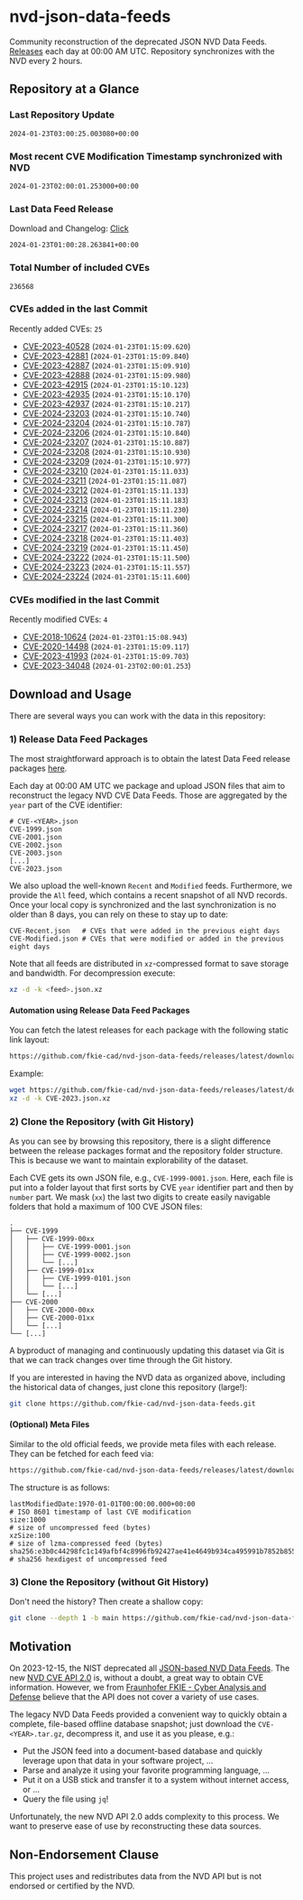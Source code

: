 # nvd-json-data-feeds

Community reconstruction of the deprecated JSON NVD Data Feeds. 
[Releases](https://github.com/fkie-cad/nvd-json-data-feeds/releases/latest) each day at 00:00 AM UTC.
Repository synchronizes with the NVD every 2 hours.

## Repository at a Glance

### Last Repository Update

```plain
2024-01-23T03:00:25.003080+00:00
```

### Most recent CVE Modification Timestamp synchronized with NVD

```plain
2024-01-23T02:00:01.253000+00:00
```

### Last Data Feed Release

Download and Changelog: [Click](https://github.com/fkie-cad/nvd-json-data-feeds/releases/latest)

```plain
2024-01-23T01:00:28.263841+00:00
```

### Total Number of included CVEs

```plain
236568
```

### CVEs added in the last Commit

Recently added CVEs: `25`

* [CVE-2023-40528](CVE-2023/CVE-2023-405xx/CVE-2023-40528.json) (`2024-01-23T01:15:09.620`)
* [CVE-2023-42881](CVE-2023/CVE-2023-428xx/CVE-2023-42881.json) (`2024-01-23T01:15:09.840`)
* [CVE-2023-42887](CVE-2023/CVE-2023-428xx/CVE-2023-42887.json) (`2024-01-23T01:15:09.910`)
* [CVE-2023-42888](CVE-2023/CVE-2023-428xx/CVE-2023-42888.json) (`2024-01-23T01:15:09.980`)
* [CVE-2023-42915](CVE-2023/CVE-2023-429xx/CVE-2023-42915.json) (`2024-01-23T01:15:10.123`)
* [CVE-2023-42935](CVE-2023/CVE-2023-429xx/CVE-2023-42935.json) (`2024-01-23T01:15:10.170`)
* [CVE-2023-42937](CVE-2023/CVE-2023-429xx/CVE-2023-42937.json) (`2024-01-23T01:15:10.217`)
* [CVE-2024-23203](CVE-2024/CVE-2024-232xx/CVE-2024-23203.json) (`2024-01-23T01:15:10.740`)
* [CVE-2024-23204](CVE-2024/CVE-2024-232xx/CVE-2024-23204.json) (`2024-01-23T01:15:10.787`)
* [CVE-2024-23206](CVE-2024/CVE-2024-232xx/CVE-2024-23206.json) (`2024-01-23T01:15:10.840`)
* [CVE-2024-23207](CVE-2024/CVE-2024-232xx/CVE-2024-23207.json) (`2024-01-23T01:15:10.887`)
* [CVE-2024-23208](CVE-2024/CVE-2024-232xx/CVE-2024-23208.json) (`2024-01-23T01:15:10.930`)
* [CVE-2024-23209](CVE-2024/CVE-2024-232xx/CVE-2024-23209.json) (`2024-01-23T01:15:10.977`)
* [CVE-2024-23210](CVE-2024/CVE-2024-232xx/CVE-2024-23210.json) (`2024-01-23T01:15:11.033`)
* [CVE-2024-23211](CVE-2024/CVE-2024-232xx/CVE-2024-23211.json) (`2024-01-23T01:15:11.087`)
* [CVE-2024-23212](CVE-2024/CVE-2024-232xx/CVE-2024-23212.json) (`2024-01-23T01:15:11.133`)
* [CVE-2024-23213](CVE-2024/CVE-2024-232xx/CVE-2024-23213.json) (`2024-01-23T01:15:11.183`)
* [CVE-2024-23214](CVE-2024/CVE-2024-232xx/CVE-2024-23214.json) (`2024-01-23T01:15:11.230`)
* [CVE-2024-23215](CVE-2024/CVE-2024-232xx/CVE-2024-23215.json) (`2024-01-23T01:15:11.300`)
* [CVE-2024-23217](CVE-2024/CVE-2024-232xx/CVE-2024-23217.json) (`2024-01-23T01:15:11.360`)
* [CVE-2024-23218](CVE-2024/CVE-2024-232xx/CVE-2024-23218.json) (`2024-01-23T01:15:11.403`)
* [CVE-2024-23219](CVE-2024/CVE-2024-232xx/CVE-2024-23219.json) (`2024-01-23T01:15:11.450`)
* [CVE-2024-23222](CVE-2024/CVE-2024-232xx/CVE-2024-23222.json) (`2024-01-23T01:15:11.500`)
* [CVE-2024-23223](CVE-2024/CVE-2024-232xx/CVE-2024-23223.json) (`2024-01-23T01:15:11.557`)
* [CVE-2024-23224](CVE-2024/CVE-2024-232xx/CVE-2024-23224.json) (`2024-01-23T01:15:11.600`)


### CVEs modified in the last Commit

Recently modified CVEs: `4`

* [CVE-2018-10624](CVE-2018/CVE-2018-106xx/CVE-2018-10624.json) (`2024-01-23T01:15:08.943`)
* [CVE-2020-14498](CVE-2020/CVE-2020-144xx/CVE-2020-14498.json) (`2024-01-23T01:15:09.117`)
* [CVE-2023-41993](CVE-2023/CVE-2023-419xx/CVE-2023-41993.json) (`2024-01-23T01:15:09.703`)
* [CVE-2023-34048](CVE-2023/CVE-2023-340xx/CVE-2023-34048.json) (`2024-01-23T02:00:01.253`)


## Download and Usage

There are several ways you can work with the data in this repository:

### 1) Release Data Feed Packages

The most straightforward approach is to obtain the latest Data Feed release packages [here](https://github.com/fkie-cad/nvd-json-data-feeds/releases/latest).

Each day at 00:00 AM UTC we package and upload JSON files that aim to reconstruct the legacy NVD CVE Data Feeds.
Those are aggregated by the `year` part of the CVE identifier:

```
# CVE-<YEAR>.json
CVE-1999.json
CVE-2001.json
CVE-2002.json
CVE-2003.json
[...]
CVE-2023.json
```

We also upload the well-known `Recent` and `Modified` feeds.
Furthermore, we provide the `All` feed, which contains a recent snapshot of all NVD records.
Once your local copy is synchronized and the last synchronization is no older than 8 days, you can rely on these to stay up to date:

```plain
CVE-Recent.json   # CVEs that were added in the previous eight days
CVE-Modified.json # CVEs that were modified or added in the previous eight days
```

Note that all feeds are distributed in `xz`-compressed format to save storage and bandwidth.
For decompression execute:

```sh
xz -d -k <feed>.json.xz
```


#### Automation using Release Data Feed Packages

You can fetch the latest releases for each package with the following static link layout:

```sh
https://github.com/fkie-cad/nvd-json-data-feeds/releases/latest/download/CVE-<YEAR>.json.xz
```

Example:

```sh
wget https://github.com/fkie-cad/nvd-json-data-feeds/releases/latest/download/CVE-2023.json.xz
xz -d -k CVE-2023.json.xz
```



### 2) Clone the Repository (with Git History)

As you can see by browsing this repository, there is a slight difference between the release packages format and the repository folder structure.
This is because we want to maintain explorability of the dataset.

Each CVE gets its own JSON file, e.g., `CVE-1999-0001.json`.
Here, each file is put into a folder layout that first sorts by CVE `year` identifier part and then by `number` part.
We mask (`xx`) the last two digits to create easily navigable folders that hold a maximum of 100 CVE JSON files:

```plain
.
├── CVE-1999
│   ├── CVE-1999-00xx
│   │   ├── CVE-1999-0001.json
│   │   ├── CVE-1999-0002.json
│   │   └── [...]
│   ├── CVE-1999-01xx
│   │   ├── CVE-1999-0101.json
│   │   └── [...]
│   └── [...]
├── CVE-2000
│   ├── CVE-2000-00xx
│   ├── CVE-2000-01xx
│   └── [...]
└── [...]
```

A byproduct of managing and continuously updating this dataset via Git is that we can track changes over time through the Git history.

If you are interested in having the NVD data as organized above, including the historical data of changes, just clone this repository (large!):

```sh
git clone https://github.com/fkie-cad/nvd-json-data-feeds.git
```

#### (Optional) Meta Files

Similar to the old official feeds, we provide meta files with each release. They can be fetched for each feed via:

```sh
https://github.com/fkie-cad/nvd-json-data-feeds/releases/latest/download/CVE-<YEAR>.meta
```

The structure is as follows:

```plain
lastModifiedDate:1970-01-01T00:00:00.000+00:00                          # ISO 8601 timestamp of last CVE modification
size:1000                                                               # size of uncompressed feed (bytes)
xzSize:100                                                              # size of lzma-compressed feed (bytes)
sha256:e3b0c44298fc1c149afbf4c8996fb92427ae41e4649b934ca495991b7852b855 # sha256 hexdigest of uncompressed feed
```


### 3) Clone the Repository (without Git History)

Don't need the history? Then create a shallow copy:

```sh
git clone --depth 1 -b main https://github.com/fkie-cad/nvd-json-data-feeds.git
```

## Motivation

On 2023-12-15, the NIST deprecated all [JSON-based NVD Data Feeds](https://nvd.nist.gov/vuln/data-feeds#divRetirementBanner-1).
The new [NVD CVE API 2.0](https://nvd.nist.gov/developers/vulnerabilities) is, without a doubt, a great way to obtain CVE information.
However, we from [Fraunhofer FKIE - Cyber Analysis and Defense](https://www.fkie.fraunhofer.de/en/departments/cad.html) believe that the API does not cover a variety of use cases.

The legacy NVD Data Feeds provided a convenient way to quickly obtain a complete, file-based offline database snapshot; just download the `CVE-<YEAR>.tar.gz`, decompress it, and use it as you please, e.g.:

* Put the JSON feed into a document-based database and quickly leverage upon that data in your software project, ...
* Parse and analyze it using your favorite programming language, ...
* Put it on a USB stick and transfer it to a system without internet access, or ...
* Query the file using `jq`!

Unfortunately, the new NVD API 2.0 adds complexity to this process.
We want to preserve ease of use by reconstructing these data sources.

## Non-Endorsement Clause

This project uses and redistributes data from the NVD API but is not endorsed or certified by the NVD.